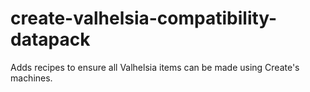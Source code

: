 # create-valhelsia-compatibility-datapack
Adds recipes to ensure all Valhelsia items can be made using Create's machines.
